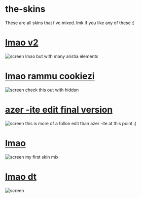 # the-skins
These are all skins that i've mixed. lmk if you like any of these :)
# [lmao v2](https://mega.nz/file/xvwglIyA#nNswmTOx3gPDGVCbGMezXM2d1Ym_93tN5AROx3GjU3w)
![screen](https://i.imgur.com/uNJp59e.png)
lmao but with many aristia elements
# [lmao rammu cookiezi](https://mega.nz/file/o3oxGAjI#4ThgYFZvE1shW-d3i4e5TbRf1L59weoG5-NumZMcLDg)
![screen](https://i.imgur.com/9NgiJeQ.png)
check this out with hidden
# [azer -ite edit final version](https://mega.nz/file/t7IiCQgA#xi121Nkw8ZDEDqM25aNmgZ8pDCd9iaayjmZVa79npP8)
![screen](https://i.imgur.com/cY1FBgi.png)
this is more of a follon edit than azer -ite at this point :)
# [lmao](https://mega.nz/file/Fzw23TgK#I1cbfwGw-uVMvKSe-lXkiFqZ4FaB9Hk9PKBtXRF4q-0)
![screen](https://i.imgur.com/FK5iaqC.png)
my first skin mix
# [lmao dt](https://mega.nz/file/hygkzAxB#Gg5i07XcmGtrAqA8przkaw0gO7aKwY1p0Tma7GzAILY)
![screen](https://i.imgur.com/llx0ot9.png)
